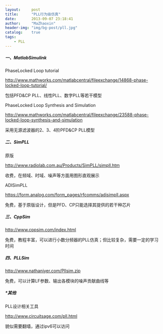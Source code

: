 ```yaml
---
layout:     post
title:      "PLL行为级仿真"
date:       2013-09-07 23:18:41
author:     "MaZhaoxin"
header-img: "img/bg-post/pll.jpg"
catalog:    true
tags:
    - PLL
---
```


##### 一、MatlabSimulink

PhaseLocked Loop tutorial

<http://www.mathworks.com/matlabcentral/fileexchange/14868-phase-locked-loop-tutorial/>

包括PFD&CP PLL、线性PLL、数字PLL等若干模型

PhaseLocked Loop Synthesis and Simulation

<http://www.mathworks.com/matlabcentral/fileexchange/23588-phase-locked-loop-synthesis-and-simulation>

采用无源滤波器的2、3、4阶PFD&CP PLL模型

##### 二、SimPLL

原版

<http://www.radiolab.com.au/Products/SimPLL/simpll.htm>

收费，在频域、时域、噪声等方面用图形直观展示

ADISimPLL

<https://form.analog.com/form_pages/rfcomms/adisimpll.aspx>

免费，基于原版设计，但是PFD、CP只能选择其提供的若干种芯片

##### 三、CppSim

<http://www.cppsim.com/index.html>

免费，教程丰富，可以进行小数分频器的PLL仿真；但比较复杂，需要一定的学习时间

##### 四、PLLSim

<http://www.nathaniyer.com/Pllsim.zip>

免费，可以计算LF参数、输出各模块的噪声贡献曲线等

##### *其他

PLL设计相关工具

<http://www.circuitsage.com/pll.html>

貌似需要翻墙，通过ipv6可以访问

